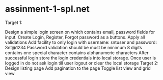# assinment-1-spl.net
Target 1:

Design a simple login screen on which contains email, password fields for input. Create Login, Register, Forgot password as a buttons.
Apply all validations
Add facility to only login with username: sntuser and password: Snt@1234
Password validation should be
must be minimum 8 digits
contains one special character
contains alphanumeric characters
After successful login store the login credentials into local storage.
Once user is logged in do not ask login till user logout or clear the local storage
Target 2:
Design listing page
Add pagination to the page
Toggle list view and grid view
